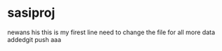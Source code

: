 # sasiproj
newans
his this is my firest line
need to change the file for all
more data addedgit push
aaa 